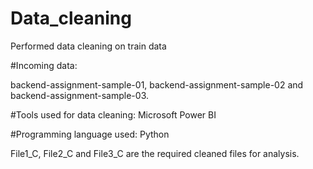 # Data_cleaning
Performed data cleaning on train data

#Incoming data:

backend-assignment-sample-01, backend-assignment-sample-02 and backend-assignment-sample-03.

#Tools used for data cleaning: Microsoft Power BI

#Programming language used: Python

File1_C, File2_C and File3_C are the required cleaned files for analysis.
